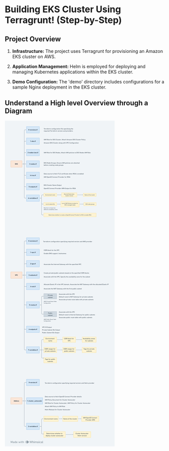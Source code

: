 # Building EKS Cluster Using Terragrunt! (Step-by-Step)

## Project Overview

1. **Infrastructure:** The project uses Terragrunt for provisioning an Amazon EKS cluster on AWS.
   
2. **Application Management:** Helm is employed for deploying and managing Kubernetes applications within the EKS cluster.

3. **Demo Configuration:** The 'demo' directory includes configurations for a sample Nginx deployment in the EKS cluster.

## Understand  a High level Overview through a Diagram 

![](./Diagram/EKS.png)